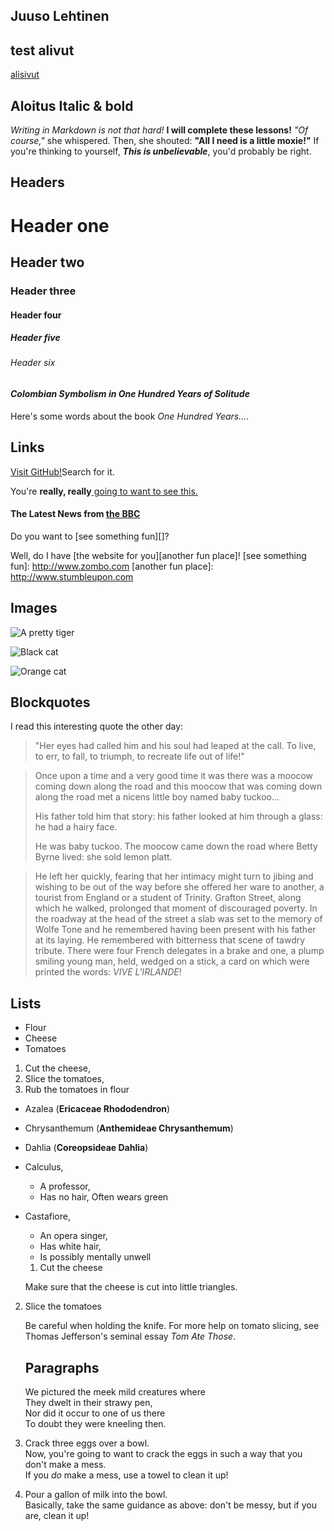 ## Juuso Lehtinen

## test alivut
[alisivut](index.html)
## Aloitus Italic & bold
_Writing in Markdown is not that hard!_
**I will complete these lessons!**
_"Of course,"_ she whispered. Then, she shouted: **"All I need is a little moxie!"**
If you're thinking to yourself, **_This is unbelievable_**, you'd probably be right.



## **Headers**

# Header one
## Header two
### Header three
#### Header four
##### Header five
###### Header six

#### _Colombian Symbolism in One Hundred Years of Solitude_
Here's some words about the book _One Hundred Years..._.



## **Links**

[Visit GitHub!](https://www.github.com)Search for it.

You're **really, really**[ going to want to see this.](https://www.dailykitten.com)

#### The Latest News from [the BBC](https://www.bbc.com/news)

Do you want to [see something fun][]?

Well, do I have [the website for you][another fun place]!
[see something fun]: http://www.zombo.com
[another fun place]: http://www.stumbleupon.com

## **Images**

![A pretty tiger](https://upload.wikimedia.org/wikipedia/commons/5/56/Tiger.50.jpg)

![Black cat][black]

![Orange cat][Orange]

[Black]: https://upload.wikimedia.org/wikipedia/commons/a/a3/81_INF_DIV_SSI.jpg
[orange]: http://icons.iconarchive.com/icons/google/noto-emoji-animals-nature/256/22221-cat-icon.png

## **Blockquotes**

I read this interesting quote the other day:

>"Her eyes had called him and his soul had leaped at the call. To live, to err, to fall, to triumph, to recreate life out of life!"


>Once upon a time and a very good time it was there was a moocow coming down along the road and this moocow that was coming down along the road met a nicens little boy named baby tuckoo...
>
>His father told him that story: his father looked at him through a glass: he had a hairy face.
>
>He was baby tuckoo. The moocow came down the road where Betty Byrne lived: she sold lemon platt.

>He left her quickly, fearing that her intimacy might turn to jibing and wishing to be out of the way before she offered her ware to another, a tourist from England or a student of Trinity. Grafton Street, along which he walked, prolonged that moment of discouraged poverty. In the roadway at the head of the street a slab was set to the memory of Wolfe Tone and he remembered having been present with his father at its laying. He remembered with bitterness that scene of tawdry tribute. There were four French delegates in a brake and one, a plump smiling young man, held, wedged on a stick, a card on which were printed the words: _VIVE L'IRLANDE_!

## **Lists**

* Flour
* Cheese 
* Tomatoes


1. Cut the cheese, 
2. Slice the tomatoes, 
3. Rub the tomatoes in flour

* Azalea (**Ericaceae Rhododendron**)
* Chrysanthemum (**Anthemideae Chrysanthemum**)
* Dahlia (**Coreopsideae Dahlia**)

* Calculus, 
  * A professor, 
  * Has no hair, Often wears green
* Castafiore, 
  * An opera singer, 
  * Has white hair, 
  * Is possibly mentally unwell

  1. Cut the cheese

   Make sure that the cheese is cut into little triangles.

2. Slice the tomatoes

   Be careful when holding the knife.
   For more help on tomato slicing, see Thomas Jefferson's seminal essay _Tom Ate Those_.


   ## **Paragraphs**

   We pictured the meek mild creatures where  
They dwelt in their strawy pen,  
Nor did it occur to one of us there  
To doubt they were kneeling then.

1. Crack three eggs over a bowl.  
 Now, you're going to want to crack the eggs in such a way that you don't make a mess.  
 If you _do_ make a mess, use a towel to clean it up!

2. Pour a gallon of milk into the bowl.  
 Basically, take the same guidance as above: don't be messy, but if you are, clean it up!